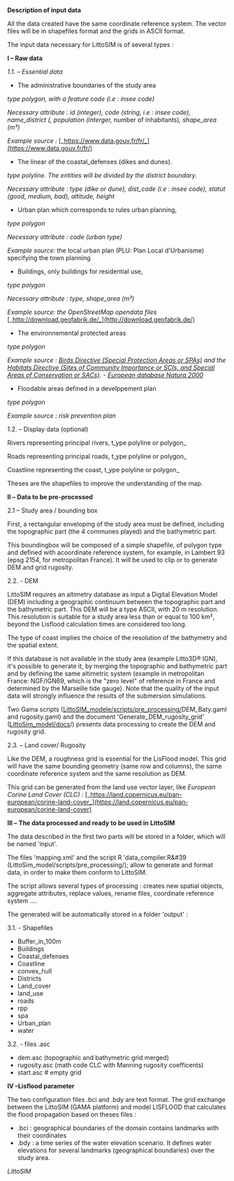 **Description of input data**

All the data created have the same coordinate reference system. The vector files will be in shapefiles format and the grids in ASCII format.

The input data necessary for LittoSIM is of several types :



**I – Raw data**

  *1.1. – Essential data*

- The administrative boundaries of the study area

_type polygon, with a feature code (i.e : insee code)_

_Necessary attribute : id (integer), code (string, i.e : insee code), name\_district (, population (interger,_ number of inhabitants)_, shape\_area (m²)_

_Example source :_ [_https://www.data.gouv.fr/fr/_](https://www.data.gouv.fr/fr/)

- The linear of the coastal\_defenses (dikes and dunes).

_type polyline. The entities will be divided by the district boundary._

_Necessary attribute : type (dike or dune), dist\_code (i.e : insee code), statut (good, medium, bad), altitude, height_

- Urban plan which corresponds to rules urban planning,

_type polygon_

_Necessary attribute : code (urban type)_

_Example source:_ the local urban plan (PLU: Plan Local d&#39;Urbanisme) specifying the town planning

- Buildings, only buildings for residential use,

_type polygon_

_Necessary attribute : type, shape\_area (m²)_

_Example source: the OpenStreetMap opendata files_ [_http://download.geofabrik.de/_](http://download.geofabrik.de/)

- The environnemental protected areas

_type polygon_

_Example source :  [Birds Directive (Special Protection Areas or SPAs)](http://ec.europa.eu/environment/nature/legislation/birdsdirective/index_en.htm) and the [Habitats Directive (Sites of Community Importance or SCIs, and Special Areas of Conservation or SACs)](http://ec.europa.eu/environment/nature/legislation/habitatsdirective/index_en.htm)._ _-_ [_European database Natura 2000_](https://www.eea.europa.eu/data-and-maps/data/natura-11)

- Floodable areas defined in a develppement plan

_type polygon_

_Example source :_ _risk prevention plan_

  1.2. – Display data (optional)

Rivers representing principal rivers, t_ype polyline or polygon_

Roads representing principal roads, t_ype polyline or polygon_

Coastline representing the coast, t_ype polyline or polygon_

Theses are the shapefiles to improve the understanding of the map.


**II –**  **Data to be pre-processed**

2.1 – Study area / bounding box

First, a rectangular enveloping of the study area must be defined, including the topographic part (the 4 communes played) and the bathymetric part.

This boundingbox will be composed of a simple shapefile, of polygon type and defined with acoordinate reference system, for example, in Lambert 93 (epsg 2154, for metropolitan France). It will be used to clip or to generate DEM and grid rugosity.

2.2. - DEM

LittoSIM requires an altimetry database as input a Digital Elevation Model (DEM) including a geographic continuum between the topographic part and the bathymetric part. This DEM will be a type ASCII, with 20 m resolution. This resolution is suitable for a study area less than or equal to 100 km², beyond the Lisflood calculation times are considered too long.

The type of coast implies the choice of the resolution of the bathymetry and the spatial extent.

If this database is not available in the study area (example Litto3D® IGN), it&#39;s possible to generate it, by merging the topographic and bathymetric part and by defining the same altimetric system (example in metropolitan France: NGF/IGN69, which is the &quot;zero level&quot; of reference in France and determined by the Marseille tide gauge).
Note that the quality of the input data will strongly influence the results of the submersion simulations.

Two Gama scripts ([LittoSIM\_modele/scripts/pre\_processing/](https://github.com/LittoSim/LittoSim_model/tree/LittoDev/scripts/pre_processing)DEM\_Baty.gaml and rugosity.gaml) and the document &#39;Generate\_DEM\_rugosity\_grid&#39; ([LittoSim\_model/docs](https://github.com/LittoSim/LittoSim_model/tree/LittoDev/docs)/) presents data processing to create the DEM and rugosity grid.

2.3. – Land cover/ Rugosity

Like the DEM, a roughness grid is essential for the LisFlood model. This grid will have the same bounding geometry (same row and columns), the same coordinate reference system and the same resolution as DEM.

This grid can be generated from the land use vector layer, like _European Corine Land Cover (CLC) :_ [_https://land.copernicus.eu/pan-european/corine-land-cover_](https://land.copernicus.eu/pan-european/corine-land-cover)


**III –**  **The data processed and ready to be used in**  **LittoSIM**

The data described in the first two parts will be stored in a folder, which will be named &#39;input&#39;.

The files &#39;mapping.xml&#39; and the script R &#39;data_compiler.R&#39 (LittoSim_model/scripts/pre_processing/); allow to generate and format data, in order to make them conform to LittoSIM.

The script allows several types of processing : creates new spatial objects, aggregate attributes, replace values, rename files, coordinate reference system ….

The generated will be automatically stored in a folder &#39;output&#39; :

3.1. - Shapefiles

- Buffer\_in\_100m
- Buildings
- Coastal\_defenses
- Coastline
- convex\_hull
- Districts
- Land\_cover
- land\_use
- roads
- rpp
- spa
- Urban\_plan
- water


3.2. - files .asc

- dem.asc (topographic and bathymetric grid merged)
- rugosity.asc (math code CLC with Manning rugosity coefficents)
- start.asc # empty grid

**IV –Lisflood parameter**

The two configuration files .bci and .bdy are text format. The grid exchange between the LittoSIM (GAMA platform) and model LISFLOOD that calculates the flood propagation based on theses files :

- .bci : geographical boundaries of the domain contains landmarks with their coordinates
- .bdy : a time series of the water elevation scenario. It defines water elevations for several landmarks (geographical boundaries) over the study area.

_LittoSIM_

